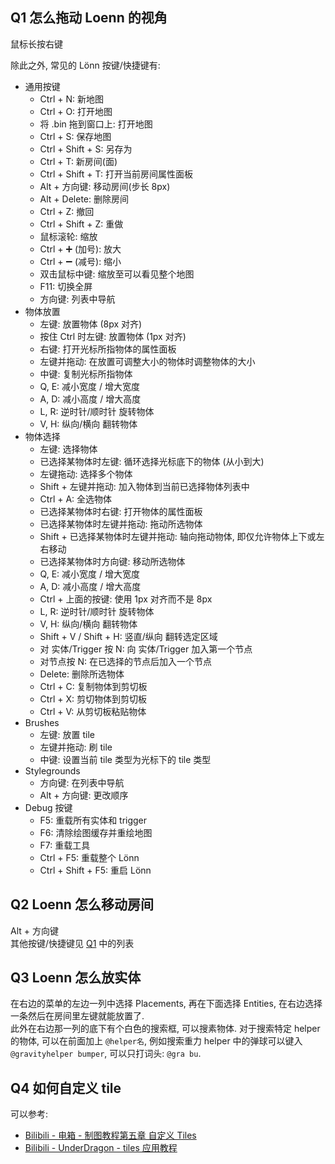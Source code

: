 ## Q1 怎么拖动 Loenn 的视角
鼠标长按右键  

除此之外, 常见的 Lönn 按键/快捷键有:

- 通用按键
    - Ctrl + N: 新地图
    - Ctrl + O: 打开地图
    - 将 .bin 拖到窗口上: 打开地图
    - Ctrl + S: 保存地图
    - Ctrl + Shift + S: 另存为
    - Ctrl + T: 新房间(面)
    - Ctrl + Shift + T: 打开当前房间属性面板
    - Alt + 方向键: 移动房间(步长 8px)
    - Alt + Delete: 删除房间
    - Ctrl + Z: 撤回
    - Ctrl + Shift + Z: 重做
    - 鼠标滚轮: 缩放
    - Ctrl + ➕ (加号): 放大
    - Ctrl + ➖ (减号): 缩小
    - 双击鼠标中键: 缩放至可以看见整个地图
    - F11: 切换全屏
    - 方向键: 列表中导航
- 物体放置
    - 左键: 放置物体 (8px 对齐)
    - 按住 Ctrl 时左键: 放置物体 (1px 对齐)
    - 右键: 打开光标所指物体的属性面板
    - 左键并拖动: 在放置可调整大小的物体时调整物体的大小
    - 中键: 复制光标所指物体
    - Q, E: 减小宽度 / 增大宽度
    - A, D: 减小高度 / 增大高度
    - L, R: 逆时针/顺时针 旋转物体
    - V, H: 纵向/横向 翻转物体
- 物体选择
    - 左键: 选择物体
    - 已选择某物体时左键: 循环选择光标底下的物体 (从小到大)
    - 左键拖动: 选择多个物体
    - Shift + 左键并拖动: 加入物体到当前已选择物体列表中
    - Ctrl + A: 全选物体
    - 已选择某物体时右键: 打开物体的属性面板
    - 已选择某物体时左键并拖动: 拖动所选物体
    - Shift + 已选择某物体时左键并拖动: 轴向拖动物体, 即仅允许物体上下或左右移动
    - 已选择某物体时方向键: 移动所选物体
    - Q, E: 减小宽度 / 增大宽度
    - A, D: 减小高度 / 增大高度
    - Ctrl + 上面的按键: 使用 1px 对齐而不是 8px
    - L, R: 逆时针/顺时针 旋转物体
    - V, H: 纵向/横向 翻转物体
    - Shift + V / Shift + H: 竖直/纵向 翻转选定区域
    - 对 实体/Trigger 按 N: 向 实体/Trigger 加入第一个节点
    - 对节点按 N: 在已选择的节点后加入一个节点
    - Delete: 删除所选物体
    - Ctrl + C: 复制物体到剪切板
    - Ctrl + X: 剪切物体到剪切板
    - Ctrl + V: 从剪切板粘贴物体
- Brushes
    - 左键: 放置 tile
    - 左键并拖动: 刷 tile
    - 中键: 设置当前 tile 类型为光标下的 tile 类型
- Stylegrounds
    - 方向键: 在列表中导航
    - Alt + 方向键: 更改顺序
- Debug 按键
    - F5: 重载所有实体和 trigger
    - F6: 清除绘图缓存并重绘地图
    - F7: 重载工具
    - Ctrl + F5: 重载整个 Lönn
    - Ctrl + Shift + F5: 重启 Lönn

## Q2 Loenn 怎么移动房间

Alt + 方向键  
其他按键/快捷键见 [Q1](#q1-怎么拖动-loenn-的视角) 中的列表

## Q3 Loenn 怎么放实体

在右边的菜单的左边一列中选择 Placements, 再在下面选择 Entities, 在右边选择一条然后在房间里左键就能放置了.  
此外在右边那一列的底下有个白色的搜索框, 可以搜素物体. 对于搜索特定 helper 的物体, 可以在前面加上 `@helper名`,
例如搜索重力 helper 中的弹球可以键入 `@gravityhelper bumper`, 可以只打词头: `@gra bu`.

## Q4 如何自定义 tile

可以参考:

- [Bilibili - 电箱 - 制图教程第五章 自定义 Tiles](https://www.bilibili.com/video/av859817291)
- [Bilibili - UnderDragon - tiles 应用教程](https://www.bilibili.com/video/av919066713)